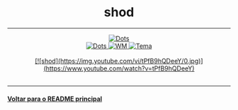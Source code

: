 <h1 align="center">shod</h1>


---

<div align="center">
  <a href="https://github.com/phillbush">
    <img alt="Dots" src="https://img.shields.io/badge/usuário-phillbush-%2322252f?style=for-the-badge" />
  </a>
  <br/>
  <a href="https://github.com/phillbush/home">
    <img alt="Dots" src="https://img.shields.io/badge/dots-%2322252f?style=for-the-badge" />
  </a>
  <a href="https://github.com/phillbush/shod">
    <img alt="WM" src="https://img.shields.io/badge/WM-shod-%2322252f?style=for-the-badge" />
  </a>
  <a href="https://en.wikipedia.org/wiki/Tango_Desktop_Project#Palette">
    <img alt="Tema" src="https://img.shields.io/badge/Tango-%2322252f?style=for-the-badge" />
  </a>
  <br/><br/>
  <a href="https://github.com/phillbush/home/blob/master/rules/xresources">
  [![shod](https://img.youtube.com/vi/tPfB9hQDeeY/0.jpg)](https://www.youtube.com/watch?v=tPfB9hQDeeY)
  </a>
  <br/><br/>
</div>

---

#### [Voltar para o README principal](https://github.com/unixwmbr/unixwmbr)
